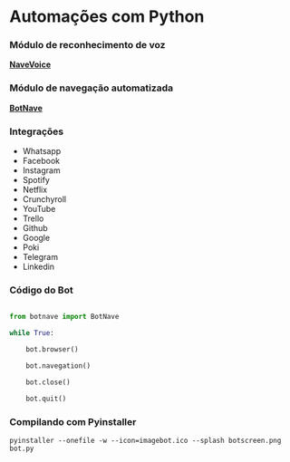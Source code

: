 # Automações com Python

### Módulo de reconhecimento de voz

[**NaveVoice**](navevoice.py)

### Módulo de navegação automatizada

[**BotNave**](botnave.py)

### Integrações

- Whatsapp
- Facebook
- Instagram
- Spotify
- Netflix
- Crunchyroll
- YouTube
- Trello
- Github
- Google
- Poki
- Telegram
- Linkedin

### Código do Bot

```python

from botnave import BotNave

while True:

	bot.browser()

	bot.navegation()

	bot.close()

	bot.quit()

```

### Compilando com Pyinstaller

```
pyinstaller --onefile -w --icon=imagebot.ico --splash botscreen.png bot.py
```


